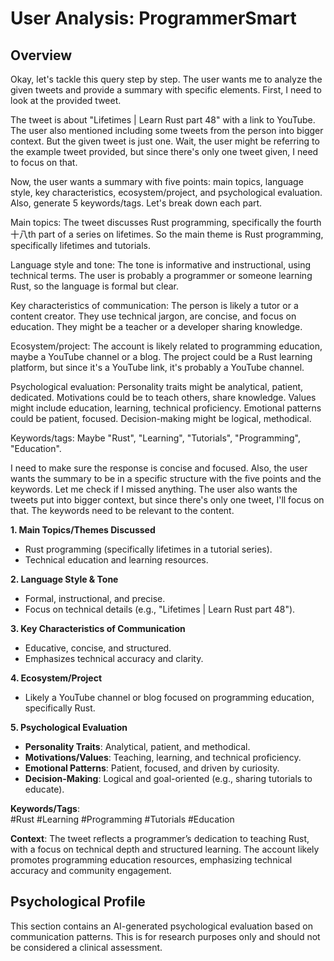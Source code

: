 # User Analysis: ProgrammerSmart

## Overview

<think>
Okay, let's tackle this query step by step. The user wants me to analyze the given tweets and provide a summary with specific elements. First, I need to look at the provided tweet.

The tweet is about "Lifetimes | Learn Rust part 48" with a link to YouTube. The user also mentioned including some tweets from the person into bigger context. But the given tweet is just one. Wait, the user might be referring to the example tweet provided, but since there's only one tweet given, I need to focus on that.

Now, the user wants a summary with five points: main topics, language style, key characteristics, ecosystem/project, and psychological evaluation. Also, generate 5 keywords/tags. Let's break down each part.

Main topics: The tweet discusses Rust programming, specifically the fourth十八th part of a series on lifetimes. So the main theme is Rust programming, specifically lifetimes and tutorials.

Language style and tone: The tone is informative and instructional, using technical terms. The user is probably a programmer or someone learning Rust, so the language is formal but clear.

Key characteristics of communication: The person is likely a tutor or a content creator. They use technical jargon, are concise, and focus on education. They might be a teacher or a developer sharing knowledge.

Ecosystem/project: The account is likely related to programming education, maybe a YouTube channel or a blog. The project could be a Rust learning platform, but since it's a YouTube link, it's probably a YouTube channel.

Psychological evaluation: Personality traits might be analytical, patient, dedicated. Motivations could be to teach others, share knowledge. Values might include education, learning, technical proficiency. Emotional patterns could be patient, focused. Decision-making might be logical, methodical.

Keywords/tags: Maybe "Rust", "Learning", "Tutorials", "Programming", "Education".

I need to make sure the response is concise and focused. Also, the user wants the summary to be in a specific structure with the five points and the keywords. Let me check if I missed anything. The user also wants the tweets put into bigger context, but since there's only one tweet, I'll focus on that. The keywords need to be relevant to the content.
</think>

**1. Main Topics/Themes Discussed**  
- Rust programming (specifically lifetimes in a tutorial series).  
- Technical education and learning resources.  

**2. Language Style & Tone**  
- Formal, instructional, and precise.  
- Focus on technical details (e.g., "Lifetimes | Learn Rust part 48").  

**3. Key Characteristics of Communication**  
- Educative, concise, and structured.  
- Emphasizes technical accuracy and clarity.  

**4. Ecosystem/Project**  
- Likely a YouTube channel or blog focused on programming education, specifically Rust.  

**5. Psychological Evaluation**  
- **Personality Traits**: Analytical, patient, and methodical.  
- **Motivations/Values**: Teaching, learning, and technical proficiency.  
- **Emotional Patterns**: Patient, focused, and driven by curiosity.  
- **Decision-Making**: Logical and goal-oriented (e.g., sharing tutorials to educate).  

**Keywords/Tags**:  
#Rust #Learning #Programming #Tutorials #Education  

**Context**: The tweet reflects a programmer’s dedication to teaching Rust, with a focus on technical depth and structured learning. The account likely promotes programming education resources, emphasizing technical accuracy and community engagement.

## Psychological Profile

This section contains an AI-generated psychological evaluation based on communication patterns. This is for research purposes only and should not be considered a clinical assessment.